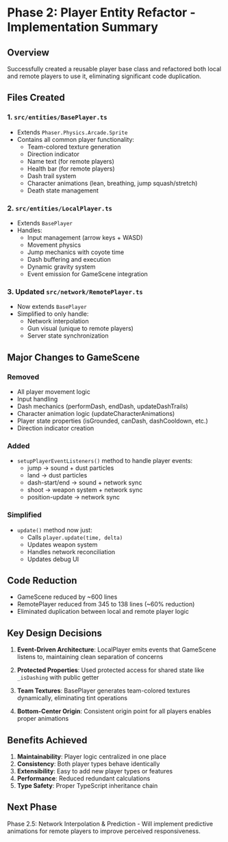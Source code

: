 # Phase 2: Player Entity Refactor - Implementation Summary

## Overview
Successfully created a reusable player base class and refactored both local and remote players to use it, eliminating significant code duplication.

## Files Created

### 1. `src/entities/BasePlayer.ts`
- Extends `Phaser.Physics.Arcade.Sprite`
- Contains all common player functionality:
  - Team-colored texture generation
  - Direction indicator
  - Name text (for remote players)
  - Health bar (for remote players)
  - Dash trail system
  - Character animations (lean, breathing, jump squash/stretch)
  - Death state management

### 2. `src/entities/LocalPlayer.ts`
- Extends `BasePlayer`
- Handles:
  - Input management (arrow keys + WASD)
  - Movement physics
  - Jump mechanics with coyote time
  - Dash buffering and execution
  - Dynamic gravity system
  - Event emission for GameScene integration

### 3. Updated `src/network/RemotePlayer.ts`
- Now extends `BasePlayer`
- Simplified to only handle:
  - Network interpolation
  - Gun visual (unique to remote players)
  - Server state synchronization

## Major Changes to GameScene

### Removed
- All player movement logic
- Input handling
- Dash mechanics (performDash, endDash, updateDashTrails)
- Character animation logic (updateCharacterAnimations)
- Player state properties (isGrounded, canDash, dashCooldown, etc.)
- Direction indicator creation

### Added
- `setupPlayerEventListeners()` method to handle player events:
  - jump → sound + dust particles
  - land → dust particles
  - dash-start/end → sound + network sync
  - shoot → weapon system + network sync
  - position-update → network sync

### Simplified
- `update()` method now just:
  - Calls `player.update(time, delta)`
  - Updates weapon system
  - Handles network reconciliation
  - Updates debug UI

## Code Reduction
- GameScene reduced by ~600 lines
- RemotePlayer reduced from 345 to 138 lines (~60% reduction)
- Eliminated duplication between local and remote player logic

## Key Design Decisions

1. **Event-Driven Architecture**: LocalPlayer emits events that GameScene listens to, maintaining clean separation of concerns

2. **Protected Properties**: Used protected access for shared state like `_isDashing` with public getter

3. **Team Textures**: BasePlayer generates team-colored textures dynamically, eliminating tint operations

4. **Bottom-Center Origin**: Consistent origin point for all players enables proper animations

## Benefits Achieved

1. **Maintainability**: Player logic centralized in one place
2. **Consistency**: Both player types behave identically
3. **Extensibility**: Easy to add new player types or features
4. **Performance**: Reduced redundant calculations
5. **Type Safety**: Proper TypeScript inheritance chain

## Next Phase
Phase 2.5: Network Interpolation & Prediction - Will implement predictive animations for remote players to improve perceived responsiveness. 